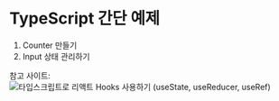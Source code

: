 # TypeScript 간단 예제
1. Counter 만들기
2. Input 상태 관리하기

참고 사이트: ![타입스크립트로 리액트 Hooks 사용하기 (useState, useReducer, useRef)](https://velog.io/@velopert/using-hooks-with-typescript)
